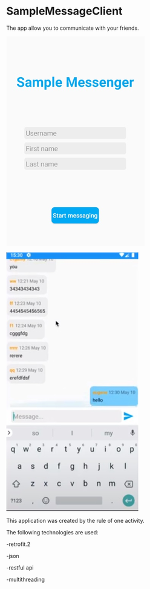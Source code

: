 # SampleMessageClient
The app allow you to communicate with your friends.

![alt text](Messeger.jpg "Основной экран")

![alt text](MessegerText.jpg "Основной экран")



This application was created by the rule of one activity.



The following technologies are used:


-retrofit.2


-json


-restful api


-multithreading

